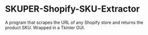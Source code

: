 # SKUPER-Shopify-SKU-Extractor
A program that scrapes the URL of any Shopify store and returns the product SKU. Wrapped in a Tkinter GUI.
